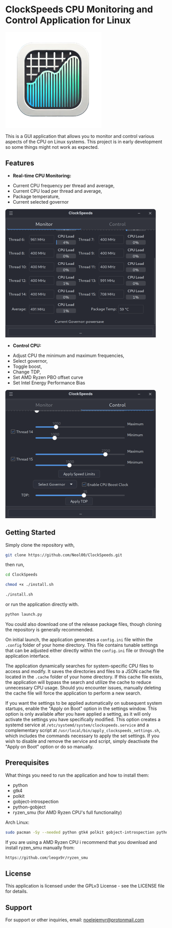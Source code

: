 # ClockSpeeds CPU Monitoring and Control Application for Linux

<img src="icon/ClockSpeeds-Icon-hi.png" alt="Sample Image" width="300" height="300">

This is a GUI application that allows you to monitor and control various aspects of the CPU on Linux systems.
This project is in early development so some things might not work as expected.

## Features

- **Real-time CPU Monitoring:** 
* Current CPU frequency per thread and average,
* Current CPU load per thread and average,
* Package temperature,
* Current selected governor

<img src="images/ClockSpeeds-Preview.png" alt="Sample Image" width="470" height="400">

- **Control CPU:** 
* Adjust CPU the minimum and maximum frequencies,
* Select governor,
* Toggle boost,
* Change TDP,
* Set AMD Ryzen PBO offset curve
* Set Intel Energy Performance Bias

<img src="images/ClockSpeeds-Preview1.png" alt="Sample Image" width="470" height="400">

## Getting Started

Simply clone the repository with,

```sh
git clone https://github.com/Neol00/ClockSpeeds.git
```

then run,

```sh
cd ClockSpeeds
```

```sh
chmod +x ./install.sh
```

```sh
./install.sh
```

or run the application directly with.

```sh
python launch.py
```

You could also download one of the release package files, though cloning the repository is generally recommended.

On initial launch, the application generates a `config.ini` file within the `.config` folder of your home directory. This file contains tunable settings that can be adjusted either directly within the `config.ini` file or through the application interface.

The application dynamically searches for system-specific CPU files to access and modify. It saves the directories and files to a JSON cache file located in the `.cache` folder of your home directory. If this cache file exists, the application will bypass the search and utilize the cache to reduce unnecessary CPU usage. Should you encounter issues, manually deleting the cache file will force the application to perform a new search.

If you want the settings to be applied automatically on subsequent system startups, enable the "Apply on Boot" option in the settings window. This option is only available after you have applied a setting, as it will only activate the settings you have specifically modified. This option creates a systemd service at `/etc/systemd/system/clockspeeds.service` and a complementary script at `/usr/local/bin/apply_clockspeeds_settings.sh`, which includes the commands necessary to apply the set settings. If you wish to disable and remove the service and script, simply deactivate the "Apply on Boot" option or do so manually.

## Prerequisites

What things you need to run the application and how to install them:

* python
* gtk4
* polkit
* gobject-introspection
* python-gobject
* ryzen_smu (for AMD Ryzen CPU's full functionality)

Arch Linux:

```sh
sudo pacman -Sy --needed python gtk4 polkit gobject-introspection python-gobject
```

If you are using a AMD Ryzen CPU i recommend that you download and install ryzen_smu manually from:
```sh
https://github.com/leogx9r/ryzen_smu
```

## License

This application is licensed under the GPLv3 License - see the LICENSE file for details.

## Support

For support or other inquiries, email: noelejemyr@protonmail.com
